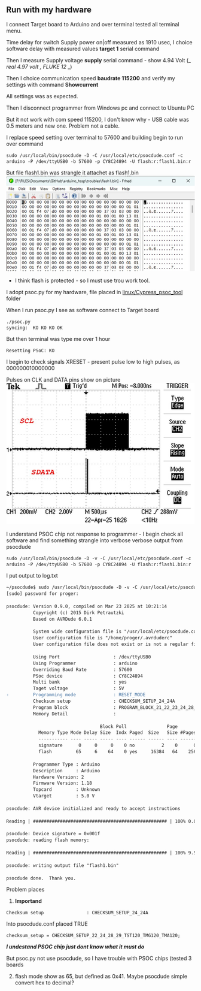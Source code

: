 ## Run with my hardware
I connect Target board to Arduino and over terminal tested all terminal menu.

Time delay for switch Supply power on|off measured as 1910 usec, I choice software delay with measured values **target 1** serial command

Then I measure Supply voltage **supply** serial command - show 4.94 Volt (_ _real 4.97 volt , FLUKE 12_ _)

Then I choice communication speed **baudrate 115200** and verify my settings with command **Showcurrent**

All settings was as expected.

Then I disconnect programmer from Windows pc and connect to Ubuntu PC

But it not work with com speed 115200, I don't know why - USB cable was 0.5 meters and new one. Problem not a cable.

I replace speed setting over terminal to 57600 and building begin to run over command
```
sudo /usr/local/bin/psocdude -D -C /usr/local/etc/psocdude.conf -c arduino -P /dev/ttyUSB0 -b 57600 -p CY8C24894 -U flash:r:flash1.bin:r
```

But file flash1.bin was strangle it attachet as flash1.bin
![](./flash1.jpg)


 - I think flash is protected - so I must use trou work tool. 


I adopt psoc.py for my hardware, file placed in <ins>linux/Cypress_psoc_tool</ins> folder

When I run psoc.py I see as software connect to Target board 
``` 
./psoc.py 
syncing:  KO KO KO OK 
```

But then terminal was type me over 1 hour
```
Resetting PSoC: KO
```
I begin to check signals XRESET - present pulse low to high pulses, as 000000010000000

Pulses on CLK and DATA pins show on picture
![](./pulses.jpg)

I understand PSOC chip not response to programmer - I begin check all software and find something strangle into verbose  verbose output from psocdude
```
sudo /usr/local/bin/psocdude -D -v -C /usr/local/etc/psocdude.conf -c arduino -P /dev/ttyUSB0 -b 57600 -p CY8C24894 -U flash:r:flash1.bin:r
```

I put output to log.txt
```diff
~/psocdude$ sudo /usr/local/bin/psocdude -D -v -C /usr/local/etc/psocdude.conf -c arduino -P /dev/ttyUSB0 -b 57600 -p CY8C24894 -U flash:r:flash1.bin:r
[sudo] password for proger: 

psocdude: Version 0.9.0, compiled on Mar 23 2025 at 10:21:14
          Copyright (c) 2015 Dirk Petrautzki
          Based on AVRDude 6.0.1

          System wide configuration file is "/usr/local/etc/psocdude.conf"
          User configuration file is "/home/proger/.avrduderc"
          User configuration file does not exist or is not a regular file, skipping

          Using Port                    : /dev/ttyUSB0
          Using Programmer              : arduino
          Overriding Baud Rate          : 57600
          PSoc device                   : CY8C24894
          Multi bank                    : yes
          Taget voltage                 : 5V
-         Programming mode              : RESET_MODE
          Checksum setup                : CHECKSUM_SETUP_24_24A
          Program block                 : PROGRAM_BLOCK_21_22_23_24_28_29_TST_TMG_TMA
          Memory Detail                 :

                                   Block Poll               Page                       Polled
            Memory Type Mode Delay Size  Indx Paged  Size   Size #Pages MinW  MaxW   ReadBack
            ----------- ---- ----- ----- ---- ------ ------ ---- ------ ----- ----- ---------
            signature      0     0     0    0 no          2    0      0     0     0 0x00 0x00
            flash         65     6    64    0 yes     16384   64    256     0     0 0x00 0x00

          Programmer Type : Arduino
          Description     : Arduino
          Hardware Version: 2
          Firmware Version: 1.18
          Topcard         : Unknown
          Vtarget         : 5.0 V

psocdude: AVR device initialized and ready to accept instructions

Reading | ################################################## | 100% 0.01s

psocdude: Device signature = 0x001f
psocdude: reading flash memory:

Reading | ################################################## | 100% 9.54s

psocdude: writing output file "flash1.bin"

psocdude done.  Thank you.
```
Problem places

1. **Importand**

```
Checksum setup                : CHECKSUM_SETUP_24_24A
```

Into psocdude.conf placed TRUE 
```
checksum_setup = CHECKSUM_SETUP_22_24_28_29_TST120_TMG120_TMA120;
```

***I undestand PSOC chip just dont know what it must do***

But psoc.py not use psocdude, so I have trouble with PSOC chips (tested 3 boards

2. flash mode show as 65, but defined as 0x41. Maybe psocdude simple convert hex to decimal?


